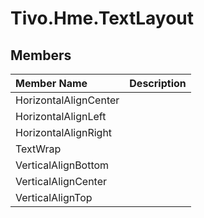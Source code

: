 # Tivo.Hme.TextLayout #

## Members ##
| **Member Name** | **Description** |
|:----------------|:----------------|
| HorizontalAlignCenter |  |
| HorizontalAlignLeft |  |
| HorizontalAlignRight |  |
| TextWrap |  |
| VerticalAlignBottom |  |
| VerticalAlignCenter |  |
| VerticalAlignTop |  |
